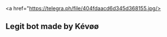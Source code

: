   <a href="https://telegra.ph/file/404fdaacd6d345d368155.jpg/></a>                     

  ## Legit bot made by Kévøø
